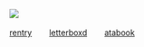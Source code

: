 ![](https://komarev.com/ghpvc/?username=LoveCrime&style=flat&color=CEE7D38&base=28137&label=Visitors!) ![]()

<a href="https://rentry.co/sylar">rentry</a>⠀⠀⠀<a href="https://letterboxd.com/dearhannibal/">letterboxd</a>⠀⠀⠀<a href="https://lovecrime.atabook.org">atabook</a>
